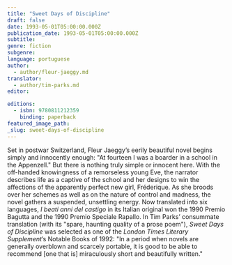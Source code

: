 ```yaml
---
title: "Sweet Days of Discipline"
draft: false
date: 1993-05-01T05:00:00.000Z
publication_date: 1993-05-01T05:00:00.000Z
subtitle:
genre: fiction
subgenre:
language: portuguese
author:
  - author/fleur-jaeggy.md
translator:
  - author/tim-parks.md
editor:

editions:
  - isbn: 9780811212359
    binding: paperback
featured_image_path:
_slug: sweet-days-of-discipline
---
```


Set in postwar Switzerland, Fleur Jaeggy’s eerily beautiful novel begins simply and innocently enough: "At fourteen I was a boarder in a school in the Appenzell." But there is nothing truly simple or innocent here. With the off-handed knowingness of a remorseless young Eve, the narrator describes life as a captive of the school and her designs to win the affections of the apparently perfect new girl, Fréderique. As she broods over her schemes as well as on the nature of control and madness, the novel gathers a suspended, unsettling energy. Now translated into six languages, _I beati anni del castigo_ in its Italian original won the 1990 Premio Bagutta and the 1990 Premio Speciale Rapallo. In Tim Parks’ consummate translation (with its "spare, haunting quality of a prose poem"), _Sweet Days of Discipline_ was selected as one of the _London Times Literary Supplement_’s Notable Books of 1992: "In a period when novels are generally overblown and scarcely portable, it is good to be able to recommend [one that is] miraculously short and beautifully written."

